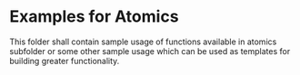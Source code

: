 # Examples for Atomics

This folder shall contain sample usage of functions available
in atomics subfolder or some other sample usage which
can be used as templates for building greater functionality.
